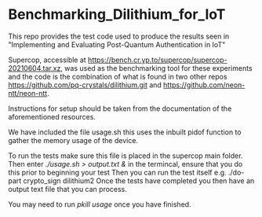 # Benchmarking_Dilithium_for_IoT

This repo provides the test code used to produce the results seen in "Implementing and Evaluating Post-Quantum Authentication in IoT"

Supercop, accessible at https://bench.cr.yp.to/supercop/supercop-20210604.tar.xz, was used as the benchmarking tool for these experiments and the code is the combination of what is found in two other repos https://github.com/pq-crystals/dilithium.git and https://github.com/neon-ntt/neon-ntt.

Instructions for setup should be taken from the documentation of the aforementioned resources.

We have included the file usage.sh this uses the inbuilt pidof function to gather the memory usage of the device.

To run the tests make sure this file is placed in the supercop main folder. Then enter *./usage.sh > output.txt &* in the termincal, ensure that you do this prior to beginning your test
Then you can run the test itself e.g. ./do-part crypto_sign dilithium2
Once the tests have completed you then have an output text file that you can process.

You may need to run *pkill usage* once you have finished.
